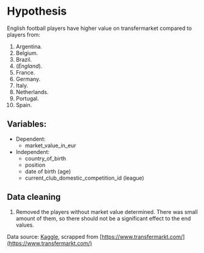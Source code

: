 # Hypothesis

English football players have higher value on transfermarket compared to players from:

1. Argentina.
2. Belgium.
3. Brazil.
4. (*England*).
5. France.
6. Germany.
7. Italy.
8. Netherlands.
9. Portugal.
10. Spain.

## Variables:

- Dependent:
  - market_value_in_eur
- Independent:
  - country_of_birth
  - position
  - date of birth (age)
  - current_club_domestic_competition_id (league)

## Data cleaning

1. Removed the players without market value determined. There was small amount of them, so there should not be a significant effect to the end values.

Data source: [Kaggle](https://www.kaggle.com/datasets/davidcariboo/player-scores), scrapped from [https://www.transfermarkt.com/](https://www.transfermarkt.com/)
